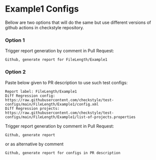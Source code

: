 # Example1 Configs

Bellow are two options that will do the same but use different versions
of github actions in checkstyle repository.


### Option 1
Trigger report generation by comment in Pull Request:
```
Github, generate report for FileLength/Example1
```

### Option 2

Paste below given to PR description to use such test configs:
```
Report label: FileLength/Example1
Diff Regression config: https://raw.githubusercontent.com/checkstyle/test-configs/main/FileLength/Example1/config.xml
Diff Regression projects: https://raw.githubusercontent.com/checkstyle/test-configs/main/FileLength/Example1/list-of-projects.properties
```

Trigger report generation by comment in Pull Request:
```
Github, generate report
```
or as alternative by comment
```
Github, generate report for configs in PR description
```
